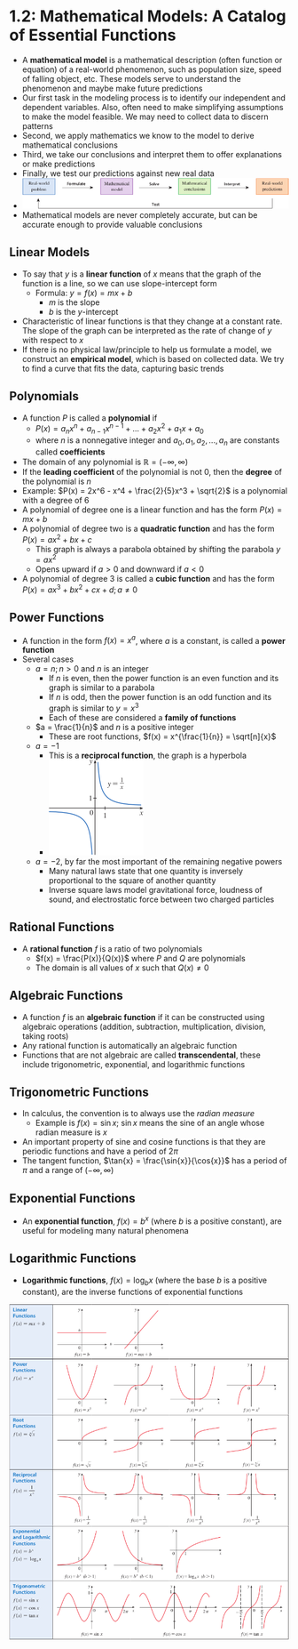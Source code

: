 # 1.2: Mathematical Models: A Catalog of Essential Functions
- A **mathematical model** is a mathematical description (often function or equation) of a real-world phenomenon, such as population size, speed of falling object, etc. These models serve to understand the phenomenon and maybe make future predictions
- Our first task in the modeling process is to identify our independent and dependent variables. Also, often need to make simplifying assumptions to make the model feasible. We may need to collect data to discern patterns
- Second, we apply mathematics we know to the model to derive mathematical conclusions
- Third, we take our conclusions and interpret them to offer explanations or make predictions
- Finally, we test our predictions against new real data
- ![Modeling Process](figures/figure-1.2.1.png)
- Mathematical models are never completely accurate, but can be accurate enough to provide valuable conclusions

## Linear Models
- To say that $y$ is a **linear function** of $x$ means that the graph of the function is a line, so we can use slope-intercept form
  - Formula: $y = f(x) = mx + b$
    - $m$ is the slope
    - $b$ is the $y$-intercept
- Characteristic of linear functions is that they change at a constant rate. The slope of the graph can be interpreted as the rate of change of $y$ with respect to $x$
- If there is no physical law/principle to help us formulate a model, we construct an **empirical model**, which is based on collected data. We try to find a curve that fits the data, capturing basic trends

## Polynomials
- A function $P$ is called a **polynomial** if 
  - $P(x) = a_nx^n + a_{n-1}x^{n-1} + ... + a_2x^2 + a_1x + a_0$
  - where $n$ is a nonnegative integer and $a_0, a_1, a_2, ..., a_n$ are constants called **coefficients**
- The domain of any polynomial is $\mathbb{R} = (-\infty, \infty)$
- If the **leading coefficient** of the polynomial is not 0, then the **degree** of the polynomial is $n$
- Example: $P(x) = 2x^6 - x^4 + \frac{2}{5}x^3 + \sqrt{2}$ is a polynomial with a degree of 6
- A polynomial of degree one is a linear function and has the form $P(x) = mx + b$
- A polynomial of degree two is a **quadratic function** and has the form $P(x) = ax^2 + bx + c$
  - This graph is always a parabola obtained by shifting the parabola $y = ax^2$
  - Opens upward if $a \gt 0$ and downward if $a \lt 0$
- A polynomial of degree 3 is called a **cubic function** and has the form $P(x) = ax^3 + bx^2 + cx + d; a \ne 0$

## Power Functions
- A function in the form $f(x) = x^a$, where $a$ is a constant, is called a **power function**
- Several cases
  - $a = n; n \gt 0$ and $n$ is an integer
    - If $n$ is even, then the power function is an even function and its graph is similar to a parabola
    - If $n$ is odd, then the power function is an odd function and its graph is similar to $y = x^3$
    - Each of these are considered a **family of functions**
  - $a = \frac{1}{n}$ and $n$ is a positive integer
    - These are root functions, $f(x) = x^{\frac{1}{n}} = \sqrt[n]{x}$
  - $a = -1$
    - This is a **reciprocal function**, the graph is a hyperbola
    - ![Reciprocal Function](figures/figure-1.2.14.png)
  - $a = -2$, by far the most important of the remaining negative powers
    - Many natural laws state that one quantity is inversely proportional to the square of another quantity
    - Inverse square laws model gravitational force, loudness of sound, and electrostatic force between two charged particles

## Rational Functions
- A **rational function** $f$ is a ratio of two polynomials
  - $f(x) = \frac{P(x)}{Q(x)}$ where $P$ and $Q$ are polynomials
  - The domain is all values of $x$ such that $Q(x) \ne 0$

## Algebraic Functions
- A function $f$ is an **algebraic function** if it can be constructed using algebraic operations (addition, subtraction, multiplication, division, taking roots)
- Any rational function is automatically an algebraic function
- Functions that are not algebraic are called **transcendental**, these include trigonometric, exponential, and logarithmic functions

## Trigonometric Functions
- In calculus, the convention is to always use the *radian measure*
  - Example is $f(x) = \sin{x}$; $\sin{x}$ means the sine of an angle whose radian measure is $x$
- An important property of sine and cosine functions is that they are periodic functions and have a period of $2\pi$
- The tangent function, $\tan{x} = \frac{\sin{x}}{\cos{x}}$ has a period of $\pi$ and a range of $(-\infty, \infty)$

## Exponential Functions
- An **exponential function**, $f(x) = b^x$ (where $b$ is a positive constant), are useful for modeling many natural phenomena

## Logarithmic Functions
- **Logarithmic functions**, $f(x) = \log_b{x}$ (where the base $b$ is a positive constant), are the inverse functions of exponential functions

![Table of Functions](figures/figure-1.2-table-3.png)